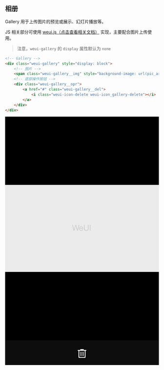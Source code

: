 ## 相册

Gallery 用于上传图片的预览或展示、幻灯片播放等。

JS 相关部分可使用 [weui.js（点击查看相关文档）](https://github.com/Tencent/weui.js/blob/master/docs/component/gallery.md) 实现，主要配合图片上传使用。

> 注意，`weui-gallery` 的 `display` 属性默认为 `none`

```html
<!-- Gallery -->
<div class="weui-gallery" style="display: block">
    <!-- 图片 -->
    <span class="weui-gallery__img" style="background-image: url(pic_article.png);"></span>
    <!-- 底部操作按钮 -->
    <div class="weui-gallery__opr">
        <a href="#" class="weui-gallery__del">
            <i class="weui-icon-delete weui-icon_gallery-delete"></i>
        </a>
    </div>
</div>
```

![](../images/gallery-1.jpg)